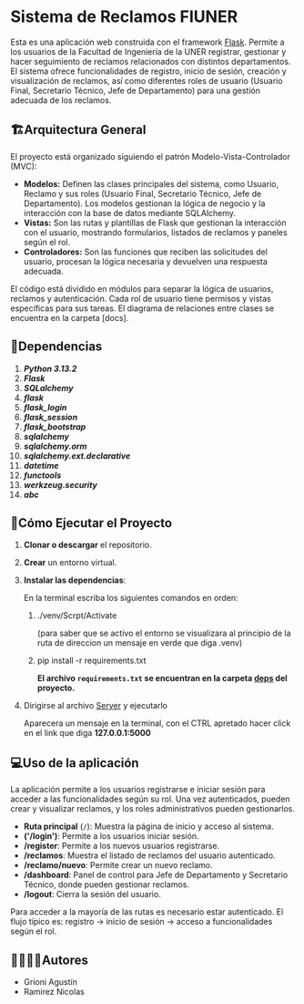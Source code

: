 # Sistema de Reclamos FIUNER

Esta es una aplicación web construida con el framework [Flask](https://flask.palletsprojects.com/). Permite a los usuarios de la Facultad de Ingeniería de la UNER registrar, gestionar y hacer seguimiento de reclamos relacionados con distintos departamentos. El sistema ofrece funcionalidades de registro, inicio de sesión, creación y visualización de reclamos, así como diferentes roles de usuario (Usuario Final, Secretario Técnico, Jefe de Departamento) para una gestión adecuada de los reclamos.

## 🏗Arquitectura General

El proyecto está organizado siguiendo el patrón Modelo-Vista-Controlador (MVC):

- **Modelos:** Definen las clases principales del sistema, como Usuario, Reclamo y sus roles (Usuario Final, Secretario Técnico, Jefe de Departamento). Los modelos gestionan la lógica de negocio y la interacción con la base de datos mediante SQLAlchemy.
- **Vistas:** Son las rutas y plantillas de Flask que gestionan la interacción con el usuario, mostrando formularios, listados de reclamos y paneles según el rol.
- **Controladores:** Son las funciones que reciben las solicitudes del usuario, procesan la lógica necesaria y devuelven una respuesta adecuada.

El código está dividido en módulos para separar la lógica de usuarios, reclamos y autenticación. Cada rol de usuario tiene permisos y vistas específicas para sus tareas. El diagrama de relaciones entre clases se encuentra en la carpeta [docs].

## 📑Dependencias

1. ***Python 3.13.2***
2. ***Flask***
3. ***SQLalchemy***
4. ***flask***
5. ***flask_login***
6. ***flask_session***
7. ***flask_bootstrap***
8. ***sqlalchemy***
9. ***sqlalchemy.orm***
10. ***sqlalchemy.ext.declarative***
11. ***datetime***
12. ***functools***
13. ***werkzeug.security***
14. ***abc***

## 🚀Cómo Ejecutar el Proyecto
1. **Clonar o descargar** el repositorio.

2. **Crear** un entorno virtual.

3. **Instalar las dependencias**:

   En la terminal escriba los siguientes comandos en orden:

      1) ./venv/Scrpt/Activate

            (para saber que se activo el entorno se visualizara al principio de la ruta de direccion un mensaje en verde que diga .venv)

      2) pip install -r requirements.txt

         **El archivo `requirements.txt` se encuentran en la carpeta [deps](./deps) del proyecto.**

4. Dirigirse al archivo [Server](server.py) y ejecutarlo

      Aparecera un mensaje en la terminal, con el CTRL apretado hacer click en el link que diga **127.0.0.1:5000**


## 💻Uso de la aplicación

La aplicación permite a los usuarios registrarse e iniciar sesión para acceder a las funcionalidades según su rol. Una vez autenticados, pueden crear y visualizar reclamos, y los roles administrativos pueden gestionarlos.

- **Ruta principal** (`/`): Muestra la página de inicio y acceso al sistema.
- **('/login')**: Permite a los usuarios iniciar sesión.
- **/register**: Permite a los nuevos usuarios registrarse.
- **/reclamos**: Muestra el listado de reclamos del usuario autenticado.
- **/reclamo/nuevo**: Permite crear un nuevo reclamo.
- **/dashboard**: Panel de control para Jefe de Departamento y Secretario Técnico, donde pueden gestionar reclamos.
- **/logout**: Cierra la sesión del usuario.

Para acceder a la mayoría de las rutas es necesario estar autenticado. El flujo típico es: registro → inicio de sesión → acceso a funcionalidades según el rol.

## 🙎‍♀️🙎‍♂️Autores

- Grioni Agustín
- Ramirez Nicolas
